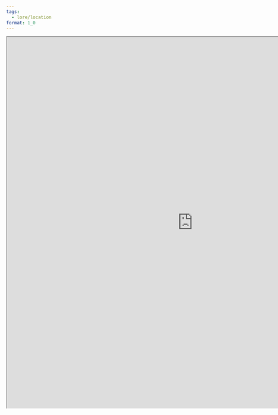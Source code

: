```yaml
---
tags:
  - lore/location
format: 1_0
---
```

<iframe src="https://map.pathfinderwiki.com/#location=5/55.2914771/-33.9123368" height=1000px width=1000px></iframe>



